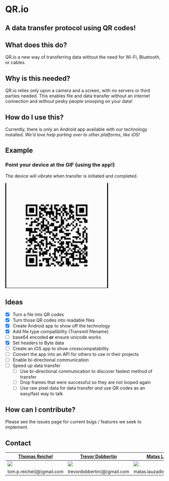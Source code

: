 # QR.io
## A data transfer protocol using QR codes!

## What does this do?

QR.io a new way of transferring data without the need for Wi-Fi, Bluetooth, or cables.

## Why is this needed?

QR.io relies only upon a camera and a screen, with no servers or third parties needed.
This enables file and data transfer without an internet connection and without pesky people snooping on your data!

## How do I use this?

Currently, there is only an Android app available with our technology installed.
*We'd love help porting over to other platforms, like iOS!*

## Example
### Point your device at the GIF (using the app!)
The device will vibrate when transfer is initiated and completed.

![](docs/GitHubExample.gif)

## Ideas

- [x] Turn a file into QR codes
- [x] Turn those QR codes into readable files
- [x] Create Android app to show off the technology
- [x] Add file type compatibility (Transmit filename) 
- [ ] base64 encoded **or** ensure unicode works
- [x] Set headers to Byte data
- [ ] Create an iOS app to show crosscompatability
- [ ] Convert the app into an API for others to use in their projects
- [ ] Enable bi-directional communication
- [ ] Speed up data transfer
  - [ ] Use bi-directional communication to discover fastest method of transfer
  - [ ] Drop frames that were successful so they are not looped again
  - [ ] Use raw pixel data for data transfer and use QR codes as an easy/fast way to talk

## How can I contribute?
Please see the issues page for current bugs / features we seek to implement. 

## Contact
| [Thomas Reichel](https://www.linkedin.com/in/thomas-reichel-6107b5168/)  | [Trevor Dobbertin](https://www.linkedin.com/in/trevor-dobbertin/)  | [Matas Lauzadis](https://www.linkedin.com/in/matas-lauzadis/) | [Dimitar Pendurkov](https://www.linkedin.com/in/dimitarpendurkov/)
| ------------- | ------------- | ------------- | ------------- 
| ![](https://avatars3.githubusercontent.com/u/43631024?s=400)  | ![](https://avatars0.githubusercontent.com/u/16619882?s=400) | ![](https://avatars0.githubusercontent.com/u/30608308?s=400) | ![](https://avatars3.githubusercontent.com/u/47958079?s=400)
| tom.p.reichel(@)gmail.com  | trevordobbertin(@)gmail.com  | matas.lauzadis(@)gmail.com	| dimitarpendurkov(@)gmail.com
